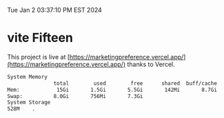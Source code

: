 Tue Jan  2 03:37:10 PM EST 2024

# vite Fifteen


This project is live at [https://marketingpreference.vercel.app/](https://marketingpreference.vercel.app/) thanks to Vercel.

```bash
System Memory
               total        used        free      shared  buff/cache   available
Mem:            15Gi       1.5Gi       5.5Gi       142Mi       8.7Gi        13Gi
Swap:          8.0Gi       756Mi       7.3Gi
System Storage
528M	.
